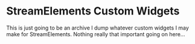 
# StreamElements Custom Widgets

This is just going to be an archive I dump whatever custom widgets I may make for StreamElements. Nothing really that important going on here...

